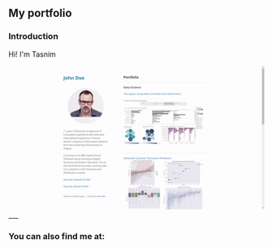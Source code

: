 ## My portfolio

### Introduction

Hi! I'm Tasnim

<img src="images/demo.gif?raw=true"/>
___

### You can also find me at:

